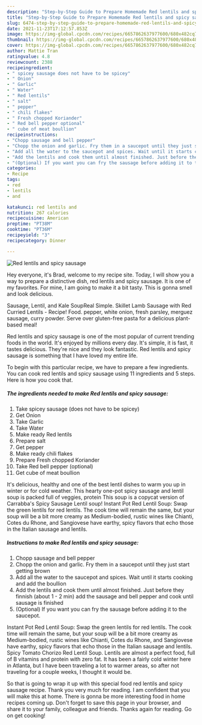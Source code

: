 ```yaml
---
description: "Step-by-Step Guide to Prepare Homemade Red lentils and spicy sausage"
title: "Step-by-Step Guide to Prepare Homemade Red lentils and spicy sausage"
slug: 6474-step-by-step-guide-to-prepare-homemade-red-lentils-and-spicy-sausage
date: 2021-11-23T17:12:57.853Z
image: https://img-global.cpcdn.com/recipes/6657862637977600/680x482cq70/red-lentils-and-spicy-sausage-recipe-main-photo.jpg
thumbnail: https://img-global.cpcdn.com/recipes/6657862637977600/680x482cq70/red-lentils-and-spicy-sausage-recipe-main-photo.jpg
cover: https://img-global.cpcdn.com/recipes/6657862637977600/680x482cq70/red-lentils-and-spicy-sausage-recipe-main-photo.jpg
author: Mattie Tran
ratingvalue: 4.8
reviewcount: 2388
recipeingredient:
- " spicey sausage does not have to be spicey"
- " Onion"
- " Garlic"
- " Water"
- " Red lentils"
- " salt"
- " pepper"
- " chili flakes"
- " Fresh chopped Koriander"
- " Red bell pepper optional"
- " cube of meat boullion"
recipeinstructions:
- "Chopp sausage and bell pepper"
- "Chopp the onion and garlic. Fry them in a saucepot until they just start getting brown"
- "Add all the water to the saucepot and spices. Wait until it starts cooking and add the boullion"
- "Add the lentils and cook them until almost finished. Just before they finnish (about 1 - 2 min) add the sausage and bell pepper and cook until sausage is finished"
- "(Optional) If you want you can fry the sausage before adding it to the saucepot."
categories:
- Recipe
tags:
- red
- lentils
- and

katakunci: red lentils and 
nutrition: 267 calories
recipecuisine: American
preptime: "PT38M"
cooktime: "PT36M"
recipeyield: "3"
recipecategory: Dinner

---
```



![Red lentils and spicy sausage](https://img-global.cpcdn.com/recipes/6657862637977600/680x482cq70/red-lentils-and-spicy-sausage-recipe-main-photo.jpg)

Hey everyone, it's Brad, welcome to my recipe site. Today, I will show you a way to prepare a distinctive dish, red lentils and spicy sausage. It is one of my favorites. For mine, I am going to make it a bit tasty. This is gonna smell and look delicious.

Sausage, Lentil, and Kale SoupReal Simple. Skillet Lamb Sausage with Red Curried Lentils - Recipe! Food. pepper, white onion, fresh parsley, merguez sausage, curry powder. Serve over gluten-free pasta for a delicious plant-based meal!

Red lentils and spicy sausage is one of the most popular of current trending foods in the world. It's enjoyed by millions every day. It's simple, it is fast, it tastes delicious. They're nice and they look fantastic. Red lentils and spicy sausage is something that I have loved my entire life.


To begin with this particular recipe, we have to prepare a few ingredients. You can cook red lentils and spicy sausage using 11 ingredients and 5 steps. Here is how you cook that.

<!--inarticleads1-->

##### The ingredients needed to make Red lentils and spicy sausage:

1. Take  spicey sausage (does not have to be spicey)
1. Get  Onion
1. Take  Garlic
1. Take  Water
1. Make ready  Red lentils
1. Prepare  salt
1. Get  pepper
1. Make ready  chili flakes
1. Prepare  Fresh chopped Koriander
1. Take  Red bell pepper (optional)
1. Get  cube of meat boullion


It&#39;s delicious, healthy and one of the best lentil dishes to warm you up in winter or for cold weather. This hearty one-pot spicy sausage and lentil soup is packed full of veggies, protein This soup is a copycat version of Carrabba&#39;s Spicy Sausage Lentil soup! Instant Pot Red Lentil Soup: Swap the green lentils for red lentils. The cook time will remain the same, but your soup will be a bit more creamy as Medium-bodied, rustic wines like Chianti, Cotes du Rhone, and Sangiovese have earthy, spicy flavors that echo those in the Italian sausage and lentils. 

<!--inarticleads2-->

##### Instructions to make Red lentils and spicy sausage:

1. Chopp sausage and bell pepper
1. Chopp the onion and garlic. Fry them in a saucepot until they just start getting brown
1. Add all the water to the saucepot and spices. Wait until it starts cooking and add the boullion
1. Add the lentils and cook them until almost finished. Just before they finnish (about 1 - 2 min) add the sausage and bell pepper and cook until sausage is finished
1. (Optional) If you want you can fry the sausage before adding it to the saucepot.


Instant Pot Red Lentil Soup: Swap the green lentils for red lentils. The cook time will remain the same, but your soup will be a bit more creamy as Medium-bodied, rustic wines like Chianti, Cotes du Rhone, and Sangiovese have earthy, spicy flavors that echo those in the Italian sausage and lentils. Spicy Tomato Chorizo Red Lentil Soup. Lentils are almost a perfect food, full of B vitamins and protein with zero fat. It has been a fairly cold winter here in Atlanta, but I have been traveling a lot to warmer areas, so after not traveling for a couple weeks, I thought it would be. 

So that is going to wrap it up with this special food red lentils and spicy sausage recipe. Thank you very much for reading. I am confident that you will make this at home. There is gonna be more interesting food in home recipes coming up. Don't forget to save this page in your browser, and share it to your family, colleague and friends. Thanks again for reading. Go on get cooking!
